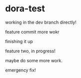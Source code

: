 # dora-test

working in the dev branch directly!

feature commit
more wokr

finishing it up

feature two, in progress!

maybe do some more work.

emergency fix!

